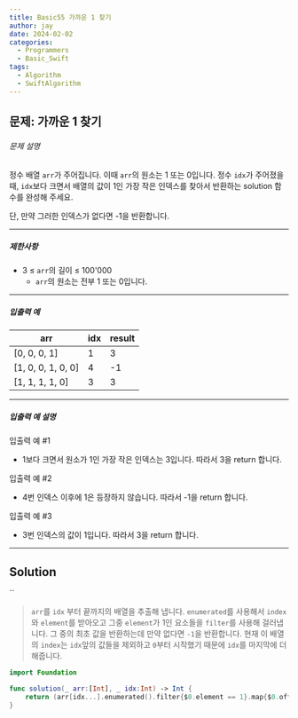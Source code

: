 ```yaml
---
title: Basic55 가까운 1 찾기
author: jay
date: 2024-02-02
categories:
  - Programmers
  - Basic_Swift
tags:
  - Algorithm
  - SwiftAlgorithm
---
```

## 문제: 가까운 1 찾기

###### 문제 설명

정수 배열 `arr`가 주어집니다. 이때 `arr`의 원소는 1 또는 0입니다. 정수 `idx`가 주어졌을 때, `idx`보다 크면서 배열의 값이 1인 가장 작은 인덱스를 찾아서 반환하는 solution 함수를 완성해 주세요.

단, 만약 그러한 인덱스가 없다면 -1을 반환합니다.

---

##### 제한사항

- 3 ≤ `arr`의 길이 ≤ 100'000
    - `arr`의 원소는 전부 1 또는 0입니다. 

---

##### 입출력 예

|arr|idx|result|
|---|---|---|
|[0, 0, 0, 1]|1|3|
|[1, 0, 0, 1, 0, 0]|4|-1|
|[1, 1, 1, 1, 0]|3|3|

---

##### 입출력 예 설명

입출력 예 #1

- 1보다 크면서 원소가 1인 가장 작은 인덱스는 3입니다. 따라서 3을 return 합니다.

입출력 예 #2

- 4번 인덱스 이후에 1은 등장하지 않습니다. 따라서 -1을 return 합니다.

입출력 예 #3

- 3번 인덱스의 값이 1입니다. 따라서 3을 return 합니다.

---

## Solution
``
> `arr`를 `idx` 부터 끝까지의 배열을 추출해 냅니다. `enumerated`를 사용해서 `index`와 `element`를 받아오고 그중 `element`가 1인 요소들을 `filter`를 사용해 걸러냅니다. 그 중의 최초 값을 반환하는데 만약 없다면 `-1`을 반환합니다. 현재 이 배열의 `index`는 `idx`앞의 값들을 제외하고 `0`부터 시작했기 때문에 `idx`를 마지막에 더해줍니다.

```swift
import Foundation

func solution(_ arr:[Int], _ idx:Int) -> Int {
    return (arr[idx...].enumerated().filter{$0.element == 1}.map{$0.offset}.first ?? -1-idx) + idx
}
```